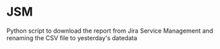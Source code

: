 # JSM
Python script to download the report from Jira Service Management and renaming the CSV file to yesterday's datedata
